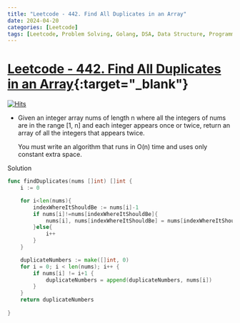 ```yaml
---
title: "Leetcode - 442. Find All Duplicates in an Array"
date: 2024-04-20
categories: [Leetcode]
tags: [Leetcode, Problem Solving, Golang, DSA, Data Structure, Programming, Algorithm, Array, Hash Table]
---
```



# [Leetcode - 442. Find All Duplicates in an Array](https://leetcode.com/problems/find-all-duplicates-in-an-array/description/){:target="_blank"}
[![Hits](https://hits.sh/mokhlesurr031.github.io/posts/leetcode-find-all-duplicates-in-an-array.svg)](https://hits.sh/mokhlesurr031.github.io/posts/leetcode-find-all-duplicates-in-an-array/)


- Given an integer array nums of length n where all the integers of nums are in the range [1, n] and each integer appears once or twice, return an array of all the integers that appears twice.

  You must write an algorithm that runs in O(n) time and uses only constant extra space.


Solution

```go
func findDuplicates(nums []int) []int {
    i := 0

    for i<len(nums){
        indexWhereItShouldBe := nums[i]-1
        if nums[i]!=nums[indexWhereItShouldBe]{
            nums[i], nums[indexWhereItShouldBe] = nums[indexWhereItShouldBe], nums[i]
        }else{
            i++
        }
    }

    duplicateNumbers := make([]int, 0)
	for i = 0; i < len(nums); i++ {
		if nums[i] != i+1 { 
			duplicateNumbers = append(duplicateNumbers, nums[i]) 
		}
	}
	return duplicateNumbers
    
}
```
